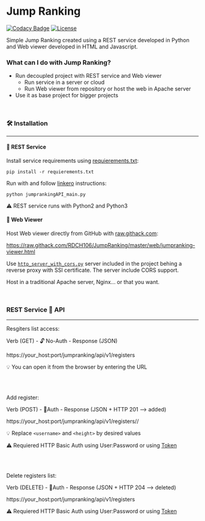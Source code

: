 # Jump Ranking
[![Codacy Badge](https://api.codacy.com/project/badge/Grade/57831edb0d864a0abf001ca94b97df14)](https://app.codacy.com/app/RDCH106/JumpRanking?utm_source=github.com&utm_medium=referral&utm_content=RDCH106/JumpRanking&utm_campaign=Badge_Grade_Dashboard)
[![License](https://img.shields.io/github/license/RDCH106/JumpRanking.svg)](https://github.com/RDCH106/JumpRanking/blob/master/LICENSE)

Simple Jump Ranking created using a REST service developed in Python and Web viewer developed in HTML and Javascript.

### What can I do with Jump Ranking?

* Run decoupled project with REST service and Web viewer
  + Run service in a server or cloud
  + Run Web viewer from repository or host the web in Apache server
* Use it as base project for bigger projects

<br>

### 🛠️ Installation
<hr>

#### 🤖 REST Service

Install service requirements using [requierements.txt](https://github.com/RDCH106/JumpRanking/blob/master/service/requirements.txt):

`pip install -r requierements.txt`

Run with and follow [linkero](https://github.com/ingran/linkero) instructions:

`python jumprankingAPI_main.py`

⚠️ REST service runs with Python2 and Python3

#### 👀 Web Viewer

Host Web viewer directly from GitHub with [raw.githack.com](https://github.com/neoascetic/rawgithack):

https://raw.githack.com/RDCH106/JumpRanking/master/web/jumpranking-viewer.html

Use [`http_server_with_cors.py`](https://github.com/RDCH106/JumpRanking/blob/master/web/http_server_with_cors.py) server included in the project behing a reverse proxy with SSl certificate. The server include CORS support.

Host in a traditional Apache server, Nginx... or that you want.

<br>

### REST Service 🔌 API
<hr>

Resgiters list access:

Verb (GET) - 🔓 No-Auth - Response (JSON)

https://your_host:port/jumpranking/api/v1/registers

💡 You can open it from the browser by entering the URL

<br><br>

Add register:

Verb (POST) - 🔐Auth - Response (JSON + HTTP 201 --> added)

https://your_host:port/jumpranking/api/v1/registers/<username>/<height>
  
💡 Replace `<username>` and `<height>` by desired values

⚠️ Requiered HTTP Basic Auth using User:Password or using [Token](https://github.com/ingran/linkero/wiki/usage)

<br><br>

Delete registers list:

Verb (DELETE) - 🔐Auth - Response (JSON + HTTP 204 --> deleted)

https://your_host:port/jumpranking/api/v1/registers 

⚠️ Requiered HTTP Basic Auth using User:Password or using [Token](https://github.com/ingran/linkero/wiki/usage)

